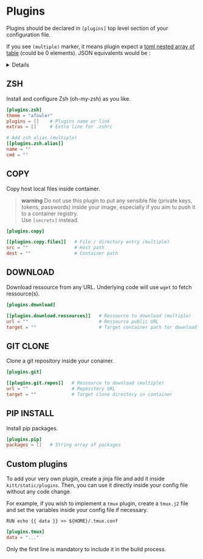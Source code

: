 # Plugins

Plugins should be declared in `[plugins]` top level section of your
configuration file.

If you see `(multiple)` marker, it means plugin expect a [toml nested array of table](https://toml.io/en/v1.0.0#array-of-tables) (could be 0 elements). JSON equivalents would be :

<details>
```toml

[plugins.foo]
x = 42
[[plugins.foo.bar]] # Is (multiple)
a = true
b = false

[[plugins.foo.bar]] # Is (multiple)
a = false
b = true
```

```json
"plugins": {
    "foo": {
        "x": 42,
        "bar": [
            {
                "a": true,
                "b": false
            },
            {
                "a": false,
                "b": true
            }
        ]
    }
}
```

Could be empty set :

```toml
[plugins.foo]
x = 42
```

```json
"plugins": {
    "foo": {
        "x": 42
    }
}
```
</details>

## ZSH

Install and configure Zsh (oh-my-zsh) as you like.

```toml
[plugins.zsh]
theme = "afowler"
plugins = []    # Plugins name or link
extras = []     # Extra line for .zshrc

# Add zsh alias (multiple)
[[plugins.zsh.alias]]
name = ""
cmd = ""
```

## COPY 

Copy host local files inside container. 

> **warning** 
> Do not use this plugin to put any sensible file (private keys, tokens, passwords) inside your image,
> especially if you aim tu push it to a container registry.  
> Use `[secrets]` instead.

```toml
[plugins.copy]

[[plugins.copy.files]]   # File / directory entry (multiple)
src = ""                 # Host path
dest = ""                # Container path
```

## DOWNLOAD 

Download ressource from any URL. Underlying code will use `wget` to fetch ressource(s).

```toml
[plugins.download]

[[plugins.download.ressources]]   # Ressource to download (multiple)
url = ""                          # Ressource public URL
target = ""                       # Target container path for download
```

## GIT CLONE 

Clone a git repository inside your conainer.

```toml
[plugins.git]

[[plugins.git.repos]]   # Ressource to download (multiple)
url = ""                # Repository URL
target = ""             # Target clone directory in container
```

## PIP INSTALL

Install pip packages.

```toml
[plugins.pip]
packages = []   # String array of packages
```

## Custom plugins

To add your very own plugin, create a jinja file and add it inside `kitt/static/plugins`.
Then, you can use it directly inside your config file without any code change.

For example, if you wish to implement a `tmux` plugin, create a `tmux.j2` file and set the variables
inside your config file if necessary.

```jinja
RUN echo {{ data }} >> ${HOME}/.tmux.conf
```

```toml
[plugins.tmux]
data = "..."
```

Only the first line is mandatory to include it in the build process.